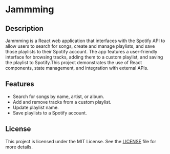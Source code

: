 # Jammming

## Description
Jammming is a React web application that interfaces with the Spotify API to allow users to search for songs, create and manage playlists, and save those playlists to their Spotify account. The app features a user-friendly interface for browsing tracks, adding them to a custom playlist, and saving the playlist to Spotify.This project demonstrates the use of React components, state management, and integration with external APIs.

## Features
- Search for songs by name, artist, or album.
- Add and remove tracks from a custom playlist.
- Update playlist name.
- Save playlists to a Spotify account.

## License
This project is licensed under the MIT License. See the [LICENSE](LICENSE) file for more details.

